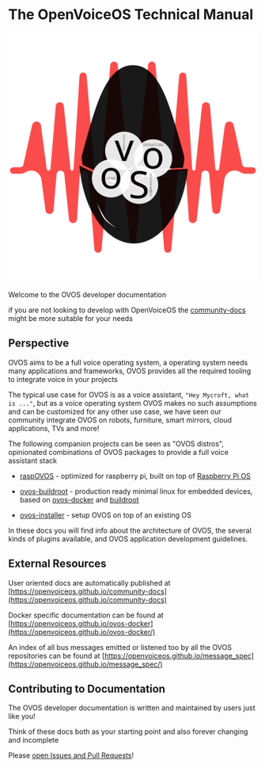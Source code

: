 # The OpenVoiceOS Technical Manual

![](https://github.com/OpenVoiceOS/ovos_assets/blob/master/Logo/ovos-logo-512.png?raw=true)

Welcome to the OVOS developer documentation

if you are not looking to develop with OpenVoiceOS the [community-docs](https://openvoiceos.github.io/community-docs) might be more suitable for your needs

## Perspective

OVOS aims to be a full voice operating system, a operating system needs many applications and frameworks, OVOS provides all the required tooling to integrate voice in your projects

The typical use case for OVOS is as a voice assistant, `"Hey Mycroft, what is ..."`, but as a voice operating system OVOS makes no such assumptions and can be customized for any other use case, 
we have seen our community integrate OVOS on robots, furniture, smart mirrors, cloud applications, TVs and more!

The following companion projects can be seen as "OVOS distros", opinionated combinations of OVOS packages to provide a full voice assistant stack

- [raspOVOS](https://github.com/OpenVoiceOS/raspOVOS) - optimized for raspberry pi, built on top of [Raspberry Pi OS](https://www.raspberrypi.com/software/)

- [ovos-buildroot](https://github.com/OpenVoiceOS/ovos-buildroot) - production ready minimal linux for embedded devices, based on [ovos-docker](https://github.com/OpenVoiceOS/ovos-docker/) and [buildroot](https://buildroot.org/)

- [ovos-installer](https://github.com/OpenVoiceOS/ovos-installer) - setup OVOS on top of an existing OS

In these docs you will find info about the architecture of OVOS, the several kinds of plugins available, and OVOS application development guidelines.

## External Resources

User oriented docs are automatically published at [https://openvoiceos.github.io/community-docs](https://openvoiceos.github.io/community-docs)

Docker specific documentation can be found at [https://openvoiceos.github.io/ovos-docker](https://openvoiceos.github.io/ovos-docker/)

An index of all bus messages emitted or listened too by all the OVOS repositories can be found at [https://openvoiceos.github.io/message_spec](https://openvoiceos.github.io/message_spec/)

## Contributing to Documentation

The OVOS developer documentation is written and maintained by users just like you! 

Think of these docs both as your starting point and also forever changing and incomplete

Please [open Issues and Pull Requests](https://github.com/OpenVoiceOS/ovos-technical-manual)!

